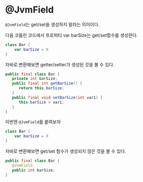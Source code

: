 # @JvmField

`@JvmField`는 get/set을 생성하지 말라는 의미이다.

다음 코틀린 코드에서 프로퍼티 var barSize는 get/set함수를 생성한다.

```kotlin
class Bar {
    var barSize = 0
}
```

자바로 변환해보면 getter/setter가 생성된 것을 볼 수 있다.

```java
public final class Bar {
   private int barSize;
   public final int getBarSize() {
      return this.barSize;
   }
   public final void setBarSize(int var1) {
      this.barSize = var1;
   }
}
```

이번엔 `@JvmField`를 붙여보자

```kotlin
class Bar {
    var barSize = 0
}
```

자바로 변환해보면 get/set 함수가 생성되지 않은 것을 볼 수 있다.

```java
public final class Bar {
   @JvmField
   public int barSize;
}
```